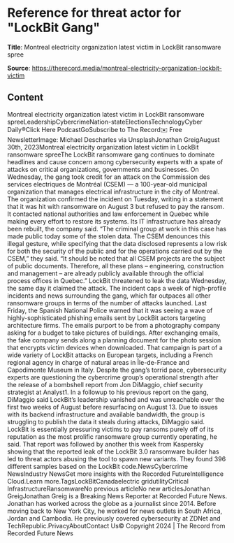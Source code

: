 # Reference for threat actor for "LockBit Gang"

**Title**: Montreal electricity organization latest victim in LockBit ransomware spree

**Source**: https://therecord.media/montreal-electricity-organization-lockbit-victim

## Content
Montreal electricity organization latest victim in LockBit ransomware spreeLeadershipCybercrimeNation-stateElectionsTechnologyCyber Daily®Click Here PodcastGoSubscribe to The Record✉️ Free NewsletterImage: Michael Descharles via UnsplashJonathan GreigAugust 30th, 2023Montreal electricity organization latest victim in LockBit ransomware spreeThe LockBit ransomware gang continues to dominate headlines and cause concern among cybersecurity experts with a spate of attacks on critical organizations, governments and businesses.
On Wednesday, the gang took credit for an attack on the Commission des services electriques de Montréal (CSEM) — a 100-year-old municipal organization that manages electrical infrastructure in the city of Montreal.
The organization confirmed the incident on Tuesday, writing in a statement that it was hit with ransomware on August 3 but refused to pay the ransom. It contacted national authorities and law enforcement in Quebec while making every effort to restore its systems. Its IT infrastructure has already been rebuilt, the company said.
“The criminal group at work in this case has made public today some of the stolen data. The CSEM denounces this illegal gesture, while specifying that the data disclosed represents a low risk for both the security of the public and for the operations carried out by the CSEM,” they said.
“It should be noted that all CSEM projects are the subject of public documents. Therefore, all these plans – engineering, construction and management – are already publicly available through the official process offices in Quebec.”
LockBit threatened to leak the data Wednesday, the same day it claimed the attack.
The incident caps a week of high-profile incidents and news surrounding the gang, which far outpaces all other ransomware groups in terms of the number of attacks launched.
Last Friday, the Spanish National Police warned that it was seeing a wave of highly-sophisticated phishing emails sent by LockBit actors targeting architecture firms.
The emails purport to be from a photography company asking for a budget to take pictures of buildings. After exchanging emails, the fake company sends along a planning document for the photo session that encrypts victim devices when downloaded.
That campaign is part of a wide variety of LockBit attacks on European targets, including a French regional agency in charge of natural areas in Île-de-France and Capodimonte Museum in Italy.
Despite the gang’s torrid pace, cybersecurity experts are questioning the cybercrime group’s operational strength after the release of a bombshell report from Jon DiMaggio, chief security strategist at Analyst1.
In a followup to his previous report on the gang, DiMaggio said LockBit’s leadership vanished and was unreachable over the first two weeks of August before resurfacing on August 13.
Due to issues with its backend infrastructure and available bandwidth, the group is struggling to publish the data it steals during attacks, DiMaggio said. LockBit is essentially pressuring victims to pay ransoms purely off of its reputation as the most prolific ransomware group currently operating, he said.
That report was followed by another this week from Kaspersky showing that the reported leak of the LockBit 3.0 ransomware builder has led to threat actors abusing the tool to spawn new variants. They found 396 different samples based on the LockBit code.NewsCybercrime NewsIndustry NewsGet more insights with the Recorded FutureIntelligence Cloud.Learn more.TagsLockBitCanadaelectric gridutilityCritical InfrastructureRansomwareNo previous articleNo new articlesJonathan GreigJonathan Greig is a Breaking News Reporter at Recorded Future News. Jonathan has worked across the globe as a journalist since 2014. Before moving back to New York City, he worked for news outlets in South Africa, Jordan and Cambodia. He previously covered cybersecurity at ZDNet and TechRepublic.PrivacyAboutContact Us© Copyright 2024 | The Record from Recorded Future News